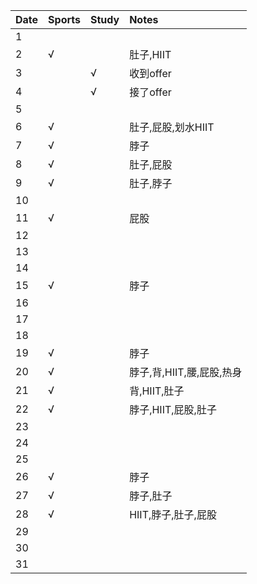 Date|Sports|Study|Notes
:---------------|:---------------|:---------------|:---------------
1| | | |
2|√| |肚子,HIIT|
3| |√|收到offer|
4| |√|接了offer|
5| | | |
6|√| |肚子,屁股,划水HIIT|
7|√| |脖子|
8|√| |肚子,屁股|
9|√| |肚子,脖子|
10| | | |
11|√| |屁股|
12| | | |
13| | | |
14| | | |
15|√| |脖子|
16| | | |
17| | | |
18| | | |
19|√| |脖子|
20|√| |脖子,背,HIIT,腰,屁股,热身|
21|√| |背,HIIT,肚子|
22|√| |脖子,HIIT,屁股,肚子|
23| | | |
24| | | |
25| | | |
26|√| |脖子|
27|√| |脖子,肚子|
28|√| |HIIT,脖子,肚子,屁股|
29| | | |
30| | | |
31| | | |
